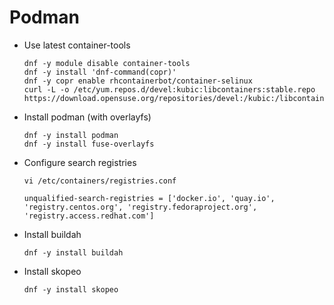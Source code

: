 # Podman

- Use latest container-tools

  ``` shell
  dnf -y module disable container-tools
  dnf -y install 'dnf-command(copr)'
  dnf -y copr enable rhcontainerbot/container-selinux
  curl -L -o /etc/yum.repos.d/devel:kubic:libcontainers:stable.repo https://download.opensuse.org/repositories/devel:/kubic:/libcontainers:/stable/CentOS_8_Stream/devel:kubic:libcontainers:stable.repo
  ```

- Install podman (with overlayfs)

  ``` shell
  dnf -y install podman
  dnf -y install fuse-overlayfs
  ```

- Configure search registries

  ``` shell
  vi /etc/containers/registries.conf
  ```

  ``` text
  unqualified-search-registries = ['docker.io', 'quay.io', 'registry.centos.org', 'registry.fedoraproject.org', 'registry.access.redhat.com']
  ```

- Install buildah

  ``` shell
  dnf -y install buildah
  ```

- Install skopeo

  ``` shell
  dnf -y install skopeo
  ```
